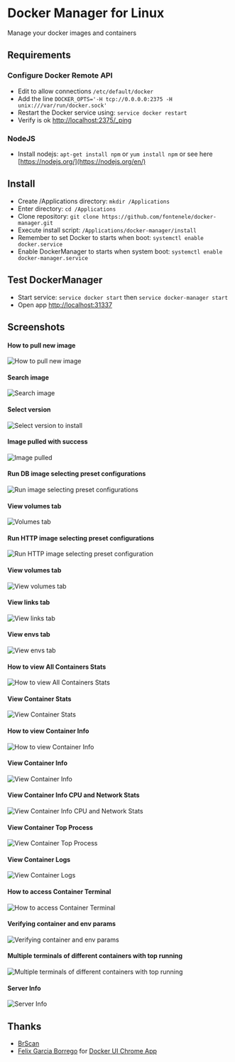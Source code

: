 # Docker Manager for Linux

Manage your docker images and containers

## Requirements

### Configure Docker Remote API
* Edit to allow connections ```/etc/default/docker```
* Add the line ```DOCKER_OPTS='-H tcp://0.0.0.0:2375 -H unix:///var/run/docker.sock'```
* Restart the Docker service using: ```service docker restart```
* Verify is ok [http://localhost:2375/_ping](http://localhost:2375/_ping) 

### NodeJS
* Install nodejs: `apt-get install npm` or `yum install npm` or see here [https://nodejs.org/](https://nodejs.org/en/)


## Install

* Create /Applications directory: `mkdir /Applications`
* Enter directory: `cd /Applications`
* Clone repository: `git clone https://github.com/fontenele/docker-manager.git`
* Execute install script: `/Applications/docker-manager/install`
* Remember to set Docker to starts when boot: `systemctl enable docker.service`
* Enable DockerManager to starts when system boot: `systemctl enable docker-manager.service`

## Test DockerManager
* Start service: `service docker start` then `service docker-manager start`
* Open app [http://localhost:31337](http://localhost:31337)

## Screenshots
#### How to pull new image
![How to pull new image](http://fontesolutions.com.br/docker-manager/imgs/images-list-how-pull-new.png)
#### Search image
![Search image](http://fontesolutions.com.br/docker-manager/imgs/images-list-search.png)
#### Select version
![Select version to install](http://fontesolutions.com.br/docker-manager/imgs/images-list-pull.png)
#### Image pulled with success
![Image pulled](http://fontesolutions.com.br/docker-manager/imgs/images-list-pulled.png)
#### Run DB image selecting preset configurations
![Run image selecting preset configurations](http://fontesolutions.com.br/docker-manager/imgs/images-run-db-select-preset.png)
#### View volumes tab
![Volumes tab](http://fontesolutions.com.br/docker-manager/imgs/images-run-db-volumes.png)
#### Run HTTP image selecting preset configurations
![Run HTTP image selecting preset configuration](http://fontesolutions.com.br/docker-manager/imgs/images-run-web-select-preset.png)
#### View volumes tab
![View volumes tab](http://fontesolutions.com.br/docker-manager/imgs/images-run-web-volumes.png)
#### View links tab
![View links tab](http://fontesolutions.com.br/docker-manager/imgs/images-run-web-links.png)
#### View envs tab
![View envs tab](http://fontesolutions.com.br/docker-manager/imgs/images-run-web-envs.png)
#### How to view All Containers Stats
![How to view All Containers Stats](http://fontesolutions.com.br/docker-manager/imgs/containers-how-view-stats.png)
#### View Container Stats
![View Container Stats](http://fontesolutions.com.br/docker-manager/imgs/containers-view-stats.png)
#### How to view Container Info
![How to view Container Info](http://fontesolutions.com.br/docker-manager/imgs/containers-how-view-info.png)
#### View Container Info
![View Container Info](http://fontesolutions.com.br/docker-manager/imgs/containers-view-info.png)
#### View Container Info CPU and Network Stats
![View Container Info CPU and Network Stats](http://fontesolutions.com.br/docker-manager/imgs/containers-view-info-stats.png)
#### View Container Top Process
![View Container Top Process](http://fontesolutions.com.br/docker-manager/imgs/containers-view-info-top.png)
#### View Container Logs
![View Container Logs](http://fontesolutions.com.br/docker-manager/imgs/containers-view-logs.png)
#### How to access Container Terminal
![How to access Container Terminal](http://fontesolutions.com.br/docker-manager/imgs/containers-how-view-term.png)
#### Verifying container and env params
![Verifying container and env params](http://fontesolutions.com.br/docker-manager/imgs/containers-term.png)
#### Multiple terminals of different containers with top running
![Multiple terminals of different containers with top running](http://fontesolutions.com.br/docker-manager/imgs/containers-term-top-all.png)
#### Server Info
![Server Info](http://fontesolutions.com.br/docker-manager/imgs/server-info.png)


## Thanks
* [BrScan](http://www.brscan.com.br/)
* [Felix Garcia Borrego](https://github.com/felixgborrego) for [Docker UI Chrome App](https://github.com/felixgborrego/docker-ui-chrome-app)
